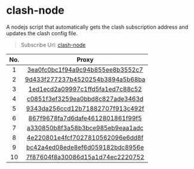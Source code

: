# clash-node

A nodejs script that automatically gets the clash subscription address and updates the clash config file.

> Subscribe Url: [clash-node](https://betavs.github.io/clash-node/resources/clash-node.yaml)

| No. | Proxy |
| :---: | :-----: |
| 1 | [3ea0fc0bc1f94a9c94b855ee8b3552c7](http://subxfxssr.xfxvpn.me/api/v1/client/subscribe?token=3ea0fc0bc1f94a9c94b855ee8b3552c7) |
| 2 | [9d433f277237b4520254b3894a5b68ba](http://subxfxssr.xfxvpn.me/api/v1/client/subscribe?token=9d433f277237b4520254b3894a5b68ba) |
| 3 | [1ed1ecd2a09997c1ffd5fa1ed7c88c52](http://subxfxssr.xfxvpn.me/api/v1/client/subscribe?token=1ed1ecd2a09997c1ffd5fa1ed7c88c52) |
| 4 | [c0851f3ef3259ea0bbd8c827ade3463d](http://subxfxssr.xfxvpn.me/api/v1/client/subscribe?token=c0851f3ef3259ea0bbd8c827ade3463d) |
| 5 | [9343da256ccd12b71882707f913c492f](http://subxfxssr.xfxvpn.me/api/v1/client/subscribe?token=9343da256ccd12b71882707f913c492f) |
| 6 | [867f9678fa7d6dafe4612801861f99f5](http://subxfxssr.xfxvpn.me/api/v1/client/subscribe?token=867f9678fa7d6dafe4612801861f99f5) |
| 7 | [a330850b8f3a58b3bce985eb9eaa1adc](http://subxfxssr.xfxvpn.me/api/v1/client/subscribe?token=a330850b8f3a58b3bce985eb9eaa1adc) |
| 8 | [4e220801e4fcf7027810562096e6dd8f](http://subxfxssr.xfxvpn.me/api/v1/client/subscribe?token=4e220801e4fcf7027810562096e6dd8f) |
| 9 | [bc42a4ed08ede8ef6d059182bdc8956e](http://subxfxssr.xfxvpn.me/api/v1/client/subscribe?token=bc42a4ed08ede8ef6d059182bdc8956e) |
| 10 | [7f87604f8a30086d15a1d74ec2220752](http://subxfxssr.xfxvpn.me/api/v1/client/subscribe?token=7f87604f8a30086d15a1d74ec2220752) |
